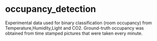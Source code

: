 # occupancy_detection
Experimental data used for binary classification (room occupancy) from Temperature,Humidity,Light and CO2. Ground-truth occupancy was obtained from time stamped pictures that were taken every minute.
